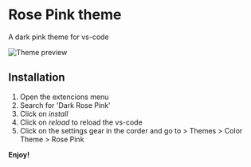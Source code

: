 # Rose Pink theme

A dark pink theme for vs-code

![Theme preview](https://github.com/DanPeregrineDev/rose-pink/edit/master/preview/1.png)

## Installation

1. Open the extencions menu
2. Search for 'Dark Rose Pink'
3. Click on *install*
4. Click on *reload* to reload the vs-code
5. Click on the settings gear in the corder and go to > Themes > Color Theme > Rose Pink

**Enjoy!**
